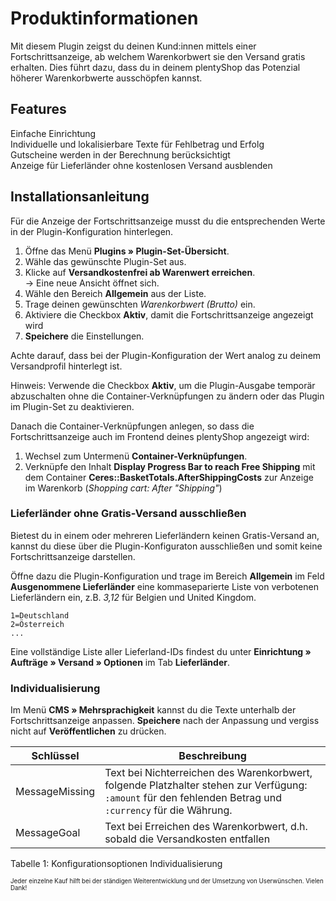 # Produktinformationen

Mit diesem Plugin zeigst du deinen Kund:innen mittels einer Fortschrittsanzeige, ab welchem Warenkorbwert sie den Versand gratis erhalten. Dies führt dazu, dass du in deinem plentyShop das Potenzial höherer Warenkorbwerte ausschöpfen kannst.

## Features

<i aria-hidden="true" class="fa fa-fw fa-check-square text-success"></i> Einfache Einrichtung<br>
<i aria-hidden="true" class="fa fa-fw fa-check-square text-success"></i> Individuelle und lokalisierbare Texte für Fehlbetrag und Erfolg<br>
<i aria-hidden="true" class="fa fa-fw fa-check-square text-success"></i> Gutscheine werden in der Berechnung berücksichtigt<br>
<i aria-hidden="true" class="fa fa-fw fa-check-square text-success"></i> Anzeige für Lieferländer ohne kostenlosen Versand ausblenden

## Installationsanleitung

Für die Anzeige der Fortschrittsanzeige musst du die entsprechenden Werte in der Plugin-Konfiguration hinterlegen.

1. Öffne das Menü **Plugins » Plugin-Set-Übersicht**.
2. Wähle das gewünschte Plugin-Set aus.
3. Klicke auf **Versandkostenfrei ab Warenwert erreichen**.<br>→ Eine neue Ansicht öffnet sich.
4. Wähle den Bereich **Allgemein** aus der Liste.
5. Trage deinen gewünschten _Warenkorbwert (Brutto)_ ein.
6. Aktiviere die Checkbox **Aktiv**, damit die Fortschrittsanzeige angezeigt wird
7. **Speichere** die Einstellungen.

<div class="alert alert-info" role="alert">
    Achte darauf, dass bei der Plugin-Konfiguration der Wert analog zu deinem Versandprofil hinterlegt ist.
</div>

Hinweis: Verwende die Checkbox **Aktiv**, um die Plugin-Ausgabe temporär abzuschalten ohne die Container-Verknüpfungen zu ändern oder das Plugin im Plugin-Set zu deaktivieren.

Danach die Container-Verknüpfungen anlegen, so dass die Fortschrittsanzeige auch im Frontend deines plentyShop angezeigt wird:

1. Wechsel zum Untermenü **Container-Verknüpfungen**.
1. Verknüpfe den Inhalt **Display Progress Bar to reach Free Shipping** mit dem Container **Ceres::BasketTotals.AfterShippingCosts** zur Anzeige im Warenkorb (_Shopping cart: After "Shipping"_)

### Lieferländer ohne Gratis-Versand ausschließen

Bietest du in einem oder mehreren Lieferländern keinen Gratis-Versand an, kannst du diese über die Plugin-Konfiguraton ausschließen und somit keine Fortschrittsanzeige darstellen.

Öffne dazu die Plugin-Konfiguration und trage im Bereich **Allgemein** im Feld **Ausgenommene Lieferländer** eine kommaseparierte Liste von verbotenen Lieferländern ein, z.B. _3,12_ für Belgien und United Kingdom.

    1=Deutschland
    2=Österreich
    ...
    
Eine vollständige Liste aller Lieferland-IDs findest du unter **Einrichtung » Aufträge » Versand » Optionen** im Tab **Lieferländer**.

### Individualisierung

Im Menü **CMS » Mehrsprachigkeit** kannst du die Texte unterhalb der Fortschrittsanzeige anpassen. **Speichere** nach der Anpassung und vergiss nicht auf **Veröffentlichen** zu drücken.

| Schlüssel                          | Beschreibung  |
|------------------------------------|---------------|
| MessageMissing | Text bei Nichterreichen des Warenkorbwert, folgende Platzhalter stehen zur Verfügung: `:amount` für den fehlenden Betrag und `:currency` für die Währung. |
| MessageGoal | Text bei Erreichen des Warenkorbwert, d.h. sobald die Versandkosten entfallen |

Tabelle 1: Konfigurationsoptionen Individualisierung


<sub><sup>Jeder einzelne Kauf hilft bei der ständigen Weiterentwicklung und der Umsetzung von Userwünschen. Vielen Dank!</sup></sub>